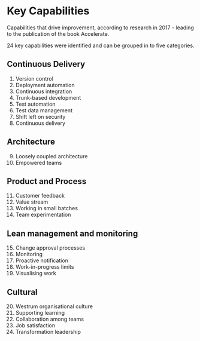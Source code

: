 # Key Capabilities

Capabilities that drive improvement, according to research in 2017 - leading to the publication of the book Accelerate.

24 key capabilities were identified and can be grouped in to five categories.

## Continuous Delivery

1. Version control
2. Deployment automation
3. Continuous integration
4. Trunk-based development
5. Test automation
6. Test data management
7. Shift left on security
8. Continuous delivery

## Architecture

9. Loosely coupled architecture
10. Empowered teams

## Product and Process

11. Customer feedback
12. Value stream
13. Working in small batches
14. Team experimentation

## Lean management and monitoring

15. Change approval processes
16. Monitoring
17. Proactive notification
18. Work-in-progress limits
19. Visualising work

## Cultural

20. Westrum organisational culture
21. Supporting learning
22. Collaboration among teams
23. Job satisfaction
24. Transformation leadership
